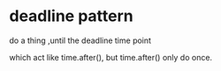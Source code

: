# deadline pattern

do a thing ,until the deadline time point

which act like time.after(), but time.after() only do once.
